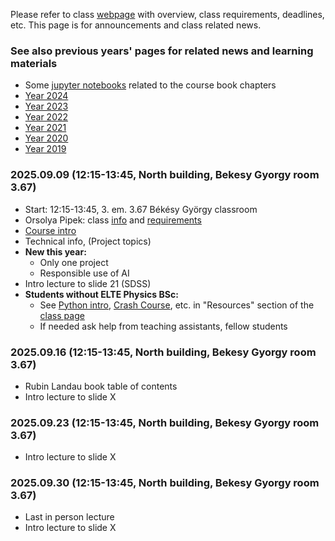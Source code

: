 Please refer to class [webpage](https://icsabai.github.io/simulationsMsc/) with overview, class requirements, deadlines, etc. This page is for announcements and class related news.


### See also previous years' pages for related news and learning materials
- Some [jupyter notebooks](https://github.com/icsabai/simulationsMsc/tree/master) related to the course book chapters
- [Year 2024](https://icsabai.github.io/classes/compsimf17em/news2024/)
- [Year 2023](https://icsabai.github.io/classes/compsimf17em/news2023/)
- [Year 2022](https://icsabai.github.io/classes/compsimf17em/news2022/)
- [Year 2021](https://icsabai.github.io/classes/compsimf17em/news2021/)
- [Year 2020](https://icsabai.github.io/classes/compsimf17em/news2020/)
- [Year 2019](https://icsabai.github.io/classes/compsimf17em/news2019/)



### 2025.09.09 (12:15-13:45, North building, Bekesy Gyorgy room 3.67) 
- Start: 12:15-13:45, 3. em. 3.67 Békésy György classroom
- Orsolya Pipek: class [info](https://icsabai.github.io/simulationsMsc/) and [requirements](https://icsabai.github.io/simulationsMsc/#reqs)
- [Course intro](class_intro_2025.pdf)
- Technical info, (Project topics)
- __New this year:__ 
   - Only one project
   - Responsible use of AI
- Intro lecture to slide 21 (SDSS)
- __Students without ELTE Physics BSc:__
  - See [Python intro](https://docs.python.org/2/tutorial/),  [Crash Course](http://csabai.web.elte.hu/http/szamSzimMsc/CrashCourse.html), etc. in "Resources" section of the [class page](https://icsabai.github.io/simulationsMsc/)
  - If needed ask help from teaching assistants, fellow students
 
### 2025.09.16 (12:15-13:45, North building, Bekesy Gyorgy room 3.67)
- Rubin Landau book table of contents
- Intro lecture to slide X

### 2025.09.23 (12:15-13:45, North building, Bekesy Gyorgy room 3.67)
- Intro lecture to slide X

### 2025.09.30 (12:15-13:45, North building, Bekesy Gyorgy room 3.67)
- Last in person lecture
- Intro lecture to slide X
